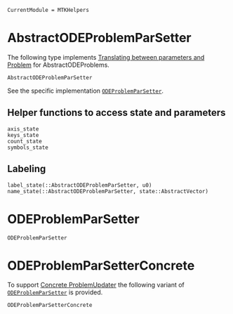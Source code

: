 ```@meta
CurrentModule = MTKHelpers
```

# AbstractODEProblemParSetter

The following type implements [Translating between parameters and Problem](@ref)
for AbstractODEProblems.

```@docs
AbstractODEProblemParSetter
```

See the specific implementation [`ODEProblemParSetter`](@ref). 


## Helper functions to access state and parameters
```@docs
axis_state
keys_state
count_state
symbols_state
```

## Labeling 
```@docs
label_state(::AbstractODEProblemParSetter, u0)
name_state(::AbstractODEProblemParSetter, state::AbstractVector)
```

# ODEProblemParSetter

```@docs
ODEProblemParSetter
```
# ODEProblemParSetterConcrete

To support [Concrete ProblemUpdater](@ref) the following variant of 
[`ODEProblemParSetter`](@ref) is provided.
```@docs
ODEProblemParSetterConcrete
```



